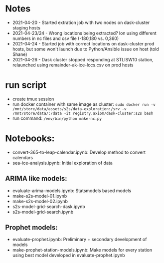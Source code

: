 # Notes
- 2021-04-20 - Started extration job with two nodes on dask-cluster staging hosts
- 2021-04-23/24 - Wrong locations being extracted? lon using different numbers in nc files and csv file (-180,180 vs. 0,360)
- 2021-04-24 - Started job with correct locations on dask-cluster prod hosts, but some won't launch due to Python/Ansible issue on host (told Shane)
- 2021-04-26 - Dask cluster stopped responding at STLISW10 station, relaunched using remainder-ak-ice-locs.csv on prod hosts


# run script 
- create tmux session
- run docker container with same image as cluster: `sudo docker run -v /mnt/store/data/assets/s2s/data-exploration:/srv -v /mnt/store/data/:/data -it registry.axiom/dask-cluster:s2s bash`
- run command: `/env/bin/python make-nc.py` 

# Notebooks:
- convert-365-to-leap-calendar.ipynb: Develop method to convert calendars
- sea-ice-analysis.ipynb: Initial exploration of data

## ARIMA like models:
- evaluate-arima-models.ipynb: Statsmodels based models
- make-s2s-model-01.ipynb
- make-s2s-model-02.ipynb
- s2s-model-grid-search-dask.ipynb
- s2s-model-grid-search.ipynb

## Prophet models:
- evaluate-prophet.ipynb: Preliminary + secondary development of models
- make-prophet-station-models.ipynb: Make models for every station using best model developed in evaluate-prophet.ipynb
